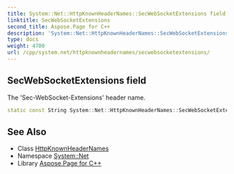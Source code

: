 ```yaml
---
title: System::Net::HttpKnownHeaderNames::SecWebSocketExtensions field
linktitle: SecWebSocketExtensions
second_title: Aspose.Page for C++
description: 'System::Net::HttpKnownHeaderNames::SecWebSocketExtensions field. The ''Sec-WebSocket-Extensions'' header name in C++.'
type: docs
weight: 4700
url: /cpp/system.net/httpknownheadernames/secwebsocketextensions/
---
```

## SecWebSocketExtensions field


The 'Sec-WebSocket-Extensions' header name.

```cpp
static const String System::Net::HttpKnownHeaderNames::SecWebSocketExtensions
```

## See Also

* Class [HttpKnownHeaderNames](../)
* Namespace [System::Net](../../)
* Library [Aspose.Page for C++](../../../)
